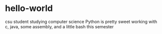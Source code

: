# hello-world
csu student studying computer science
Python is pretty sweet
working with c, java, some assembly, and a little bash this semester
